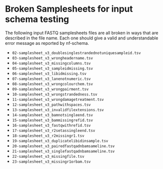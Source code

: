 # Broken Samplesheets for input schema testing

The following input FASTQ samplesheets files are all broken in ways that are described in the file name.
Each one should give a valid and understandable error message as reported by nf-schema.

- `02-samplesheet_v3_doublesinglestrandednotuniquesampleid.tsv`
- `03-samplesheet_v3_wrongheadername.tsv`
- `04-samplesheet_v3_missingcolumns.tsv`
- `05-samplesheet_v3_sampleidmissing.tsv`
- `06-samplesheet_v3_libidmissing.tsv`
- `07-samplesheet_v3_lanenotnumeric.tsv`
- `08-samplesheet_v3_wrongcolourchem.tsv`
- `09-samplesheet_v3_wrongpairment.tsv`
- `10-samplesheet_v3_wrongstrandedness.tsv`
- `11-samplesheet_v3_wrongdamagetreatment.tsv`
- `12-samplesheet_v3_pathwithspaces.tsv`
- `13-samplesheet_v3_invalidfilextensions.tsv`
- `14-samplesheet_v3_bamnotsingleend.tsv`
- `15-samplesheet_v3_bammissingrefid.tsv`
- `16-samplesheet_v3_fastqwithrefid.tsv`
- `17-samplesheet_v3_r2setassingleend.tsv`
- `18-samplesheet_v3_r2missingr1.tsv`
- `19-samplesheet_v3_duplicatelibidinsample.tsv`
- `20-samplesheet_v3_pairedfastqadnbamsameline.tsv`
- `21-samplesheet_v3_singlefastqadnbamsameline.tsv`
- `22-samplesheet_v3_missingfile.tsv`
- `23-samplesheet_v3_missingr1orbam.tsv`
